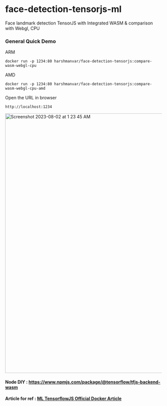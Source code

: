 # face-detection-tensorjs-ml
Face landmark detection TensorJS with Integrated WASM & comparison with Webgl, CPU

### General Quick Demo
ARM 
```
docker run -p 1234:80 harshmanvar/face-detection-tensorjs:compare-wasm-webgl-cpu
```
AMD
```
docker run -p 1234:80 harshmanvar/face-detection-tensorjs:compare-wasm-webgl-cpu-amd
```
Open the URL in browser

`http://localhost:1234`

<img width="832" alt="Screenshot 2023-08-02 at 1 23 45 AM" src="https://github.com/harsh4870/face-detection-tensorjs/assets/15871000/a32b6ad6-2a69-4119-9506-50f2dd1a0198">

#### Node DIY : https://www.npmjs.com/package/@tensorflow/tfjs-backend-wasm

#### Article for ref : [ML TensorflowJS Official Docker Article](https://www.docker.com/blog/accelerating-machine-learning-with-tensorflow-js-using-pretrained-models-and-docker/)
